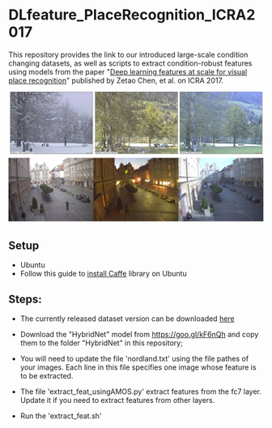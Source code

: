 # DLfeature_PlaceRecognition_ICRA2017

This repository provides the link to our introduced large-scale condition changing datasets, as well as scripts to extract condition-robust features using models from the paper "[Deep learning features at scale for visual place recognition](https://ieeexplore.ieee.org/abstract/document/7989366)" published by Zetao Chen, et al. on ICRA 2017. 

![scene_variations](images/scene_condition.png)

## Setup
- Ubuntu
- Follow this guide to [install Caffe](http://caffe.berkeleyvision.org/install_apt.html) library on Ubuntu

## Steps:
- The currently released dataset version can be downloaded [here](https://www.dropbox.com/s/aklu4tz3hurycj0/SPED_900.zip?dl=0) 

- Download the "HybridNet" model from https://goo.gl/kF6nQh and copy them to the folder "HybridNet" in this repository;

- You will need to update the file 'nordland.txt' using the file pathes of your images. Each line in this file specifies one image whose feature is to be extracted. 

- The file 'extract_feat_usingAMOS.py' extract features from the fc7 layer. Update it if you need to extract features from other layers.

- Run the 'extract_feat.sh'


